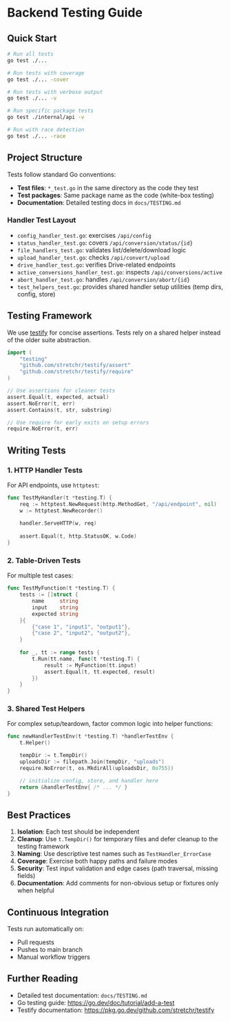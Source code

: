 # Backend Testing Guide

## Quick Start

```bash
# Run all tests
go test ./...

# Run tests with coverage
go test ./... -cover

# Run tests with verbose output
go test ./... -v

# Run specific package tests
go test ./internal/api -v

# Run with race detection
go test ./... -race
```

## Project Structure

Tests follow standard Go conventions:

- **Test files**: `*_test.go` in the same directory as the code they test
- **Test packages**: Same package name as the code (white-box testing)
- **Documentation**: Detailed testing docs in `docs/TESTING.md`

### Handler Test Layout

- `config_handler_test.go`: exercises `/api/config`
- `status_handler_test.go`: covers `/api/conversion/status/{id}`
- `file_handlers_test.go`: validates list/delete/download logic
- `upload_handler_test.go`: checks `/api/convert/upload`
- `drive_handler_test.go`: verifies Drive-related endpoints
- `active_conversions_handler_test.go`: inspects `/api/conversions/active`
- `abort_handler_test.go`: handles `/api/conversion/abort/{id}`
- `test_helpers_test.go`: provides shared handler setup utilities (temp dirs, config, store)

## Testing Framework

We use [testify](https://github.com/stretchr/testify) for concise assertions. Tests rely on a shared helper instead of the older suite abstraction.

```go
import (
    "testing"
    "github.com/stretchr/testify/assert"
    "github.com/stretchr/testify/require"
)

// Use assertions for cleaner tests
assert.Equal(t, expected, actual)
assert.NoError(t, err)
assert.Contains(t, str, substring)

// Use require for early exits on setup errors
require.NoError(t, err)
```

## Writing Tests

### 1. HTTP Handler Tests

For API endpoints, use `httptest`:

```go
func TestMyHandler(t *testing.T) {
    req := httptest.NewRequest(http.MethodGet, "/api/endpoint", nil)
    w := httptest.NewRecorder()
    
    handler.ServeHTTP(w, req)
    
    assert.Equal(t, http.StatusOK, w.Code)
}
```

### 2. Table-Driven Tests

For multiple test cases:

```go
func TestMyFunction(t *testing.T) {
    tests := []struct {
        name     string
        input    string
        expected string
    }{
        {"case 1", "input1", "output1"},
        {"case 2", "input2", "output2"},
    }
    
    for _, tt := range tests {
        t.Run(tt.name, func(t *testing.T) {
            result := MyFunction(tt.input)
            assert.Equal(t, tt.expected, result)
        })
    }
}
```

### 3. Shared Test Helpers

For complex setup/teardown, factor common logic into helper functions:

```go
func newHandlerTestEnv(t *testing.T) *handlerTestEnv {
    t.Helper()

    tempDir := t.TempDir()
    uploadsDir := filepath.Join(tempDir, "uploads")
    require.NoError(t, os.MkdirAll(uploadsDir, 0o755))

    // initialize config, store, and handler here
    return &handlerTestEnv{ /* ... */ }
}
```

## Best Practices

1. **Isolation**: Each test should be independent
2. **Cleanup**: Use `t.TempDir()` for temporary files and defer cleanup to the testing framework
3. **Naming**: Use descriptive test names such as `TestHandler_ErrorCase`
4. **Coverage**: Exercise both happy paths and failure modes
5. **Security**: Test input validation and edge cases (path traversal, missing fields)
6. **Documentation**: Add comments for non-obvious setup or fixtures only when helpful

## Continuous Integration

Tests run automatically on:
- Pull requests
- Pushes to main branch
- Manual workflow triggers

## Further Reading

- Detailed test documentation: `docs/TESTING.md`
- Go testing guide: https://go.dev/doc/tutorial/add-a-test
- Testify documentation: https://pkg.go.dev/github.com/stretchr/testify
